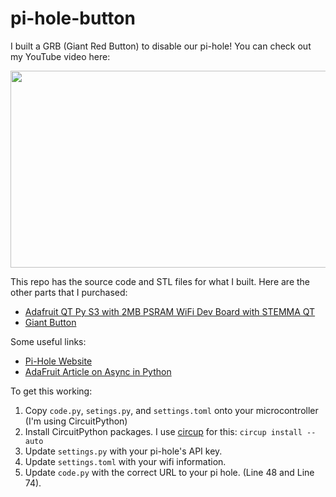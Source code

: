 # pi-hole-button
I built a GRB (Giant Red Button) to disable our pi-hole! You can check out my YouTube video here:

[<img src="https://img.youtube.com/vi/h51sABc1pn0/hqdefault.jpg" width="560" height="315"
/>](https://www.youtube.com/embed/h51sABc1pn0)

This repo has the source code and STL files for what I built. Here are the other parts that I purchased:

* [Adafruit QT Py S3 with 2MB PSRAM WiFi Dev Board with STEMMA QT](https://www.adafruit.com/product/5700)
* [Giant Button](https://www.amazon.com/gp/product/B00XRC9URW)

Some useful links:
* [Pi-Hole Website](https://pi-hole.net/)
* [AdaFruit Article on Async in Python](https://learn.adafruit.com/cooperative-multitasking-in-circuitpython-with-asyncio/overview)

To get this working:
1. Copy `code.py`, `setings.py`, and `settings.toml` onto your microcontroller (I'm using CircuitPython)
2. Install CircuitPython packages. I use [circup](https://github.com/adafruit/circup) for this: `circup install --auto`
2. Update `settings.py` with your pi-hole's API key.
3. Update `settings.toml` with your wifi information.
4. Update `code.py` with the correct URL to your pi hole. (Line 48 and Line 74).
